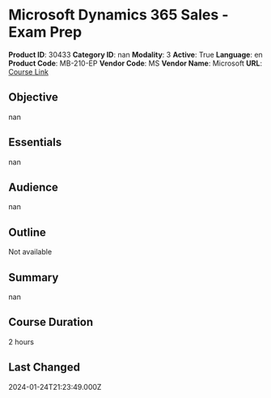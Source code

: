 # Microsoft Dynamics 365 Sales - Exam Prep

**Product ID**: 30433
**Category ID**: nan
**Modality**: 3
**Active**: True
**Language**: en
**Product Code**: MB-210-EP
**Vendor Code**: MS
**Vendor Name**: Microsoft
**URL**: [Course Link](https://www.fastlaneus.com/course/microsoft-mb-210-ep)

## Objective
nan

## Essentials
nan

## Audience
nan

## Outline
Not available

## Summary
nan

## Course Duration
2 hours

## Last Changed
2024-01-24T21:23:49.000Z
